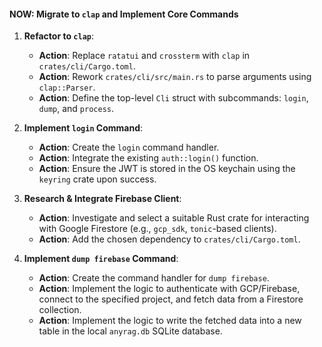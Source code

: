#### **NOW: Migrate to `clap` and Implement Core Commands**

1.  **Refactor to `clap`**:
    *   **Action**: Replace `ratatui` and `crossterm` with `clap` in `crates/cli/Cargo.toml`.
    *   **Action**: Rework `crates/cli/src/main.rs` to parse arguments using `clap::Parser`.
    *   **Action**: Define the top-level `Cli` struct with subcommands: `login`, `dump`, and `process`.

2.  **Implement `login` Command**:
    *   **Action**: Create the `login` command handler.
    *   **Action**: Integrate the existing `auth::login()` function.
    *   **Action**: Ensure the JWT is stored in the OS keychain using the `keyring` crate upon success.

3.  **Research & Integrate Firebase Client**:
    *   **Action**: Investigate and select a suitable Rust crate for interacting with Google Firestore (e.g., `gcp_sdk`, `tonic`-based clients).
    *   **Action**: Add the chosen dependency to `crates/cli/Cargo.toml`.

4.  **Implement `dump firebase` Command**:
    *   **Action**: Create the command handler for `dump firebase`.
    *   **Action**: Implement the logic to authenticate with GCP/Firebase, connect to the specified project, and fetch data from a Firestore collection.
    *   **Action**: Implement the logic to write the fetched data into a new table in the local `anyrag.db` SQLite database.